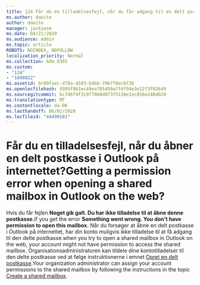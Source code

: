 ```yaml
---
title: 124 Får du en tilladelsesfejl, når du får adgang til en delt postkasse i OWA?
ms.author: daeite
author: daeite
manager: jackiesm
ms.date: 04/21/2020
ms.audience: Admin
ms.topic: article
ROBOTS: NOINDEX, NOFOLLOW
localization_priority: Normal
ms.collection: Adm_O365
ms.custom:
- "124"
- "1600022"
ms.assetid: bc09faec-d78a-4103-b4bb-7967f0ecbf3b
ms.openlocfilehash: 9305f9b1ec49ea705450a7fdf04e3e12f3f02649
ms.sourcegitcommit: bc7d6f4f3c9f7060d073f5130e1ec856e248d020
ms.translationtype: MT
ms.contentlocale: da-DK
ms.lasthandoff: 06/02/2020
ms.locfileid: "44499181"
---
```

# <a name="getting-a-permission-error-when-opening-a-shared-mailbox-in-outlook-on-the-web"></a><span data-ttu-id="e5908-102">Får du en tilladelsesfejl, når du åbner en delt postkasse i Outlook på internettet?</span><span class="sxs-lookup"><span data-stu-id="e5908-102">Getting a permission error when opening a shared mailbox in Outlook on the web?</span></span>

<span data-ttu-id="e5908-103">Hvis du får fejlen **Noget gik galt. Du har ikke tilladelse til at åbne denne postkasse.**</span><span class="sxs-lookup"><span data-stu-id="e5908-103">If you get the error **Something went wrong. You don't have permission to open this mailbox.**</span></span> <span data-ttu-id="e5908-104">Når du forsøger at åbne en delt postkasse i Outlook på internettet, har din konto muligvis ikke tilladelse til at få adgang til den delte postkasse.</span><span class="sxs-lookup"><span data-stu-id="e5908-104">when you try to open a shared mailbox in Outlook on the web, your account might not have permission to access the shared mailbox.</span></span> <span data-ttu-id="e5908-105">Organisationsadministratoren kan tildele dine kontotilladelser til den delte postkasse ved at følge instruktionerne i emnet [Opret en delt postkasse](https://docs.microsoft.com/microsoft-365/admin/email/create-a-shared-mailbox).</span><span class="sxs-lookup"><span data-stu-id="e5908-105">Your organization administrator can assign your account permissions to the shared mailbox by following the instructions in the topic [Create a shared mailbox](https://docs.microsoft.com/microsoft-365/admin/email/create-a-shared-mailbox).</span></span>
  